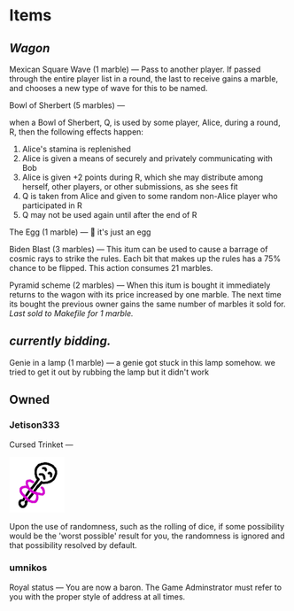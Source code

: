 # Items

## *Wagon*

Mexican Square Wave (1 marble) — Pass to another player. If passed through the entire player list in a round, the last to receive gains a marble, and chooses a new type of wave for this to be named. 

Bowl of Sherbert (5 marbles) —

when a Bowl of Sherbert, Q, is used by some player, Alice, during a round, R, then the following effects happen:
1. Alice's stamina is replenished
2. Alice is given a means of securely and privately communicating with Bob
3. Alice is given +2 points during R, which she may distribute among herself, other players, or other submissions, as she sees fit
4. Q is taken from Alice and given to some random non-Alice player who participated in R
5. Q may not be used again until after the end of R

The Egg (1 marble) — 🥚 it's just an egg

Biden Blast (3 marbles) — This itum can be used to cause a barrage of cosmic rays to strike the rules. Each bit that makes up the rules has a 75% chance to be flipped. This action consumes 21 marbles.

Pyramid scheme (2 marbles) — When this itum is bought it immediately returns to the wagon with its price increased by one marble. The next time its bought the previous owner gains the same number of marbles it sold for.  *Last sold to Makefile for 1 marble.*

## *currently bidding.*

Genie in a lamp (1 marble) — a genie got stuck in this lamp somehow. we tried to get it out by rubbing the lamp but it didn't work

## Owned

### Jetison333

Cursed Trinket —

![](img/Cursed-trinket.png)

Upon the use of randomness, such as the rolling of dice, if some possibility would be the 'worst possible' result for you, the randomness is ignored and that possibility resolved by default.

### umnikos

Royal status — You are now a baron. The Game Adminstrator must refer to you with the proper style of address at all times.

